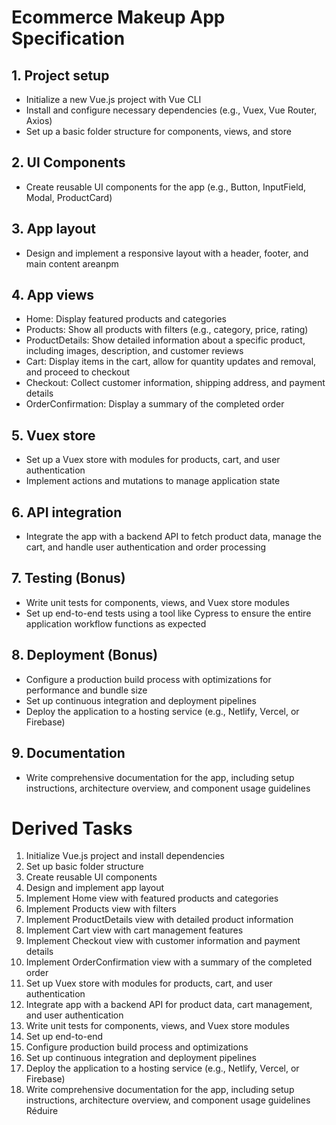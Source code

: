# Ecommerce Makeup App Specification

## 1. Project setup

- Initialize a new Vue.js project with Vue CLI
- Install and configure necessary dependencies (e.g., Vuex, Vue Router, Axios)
- Set up a basic folder structure for components, views, and store

## 2. UI Components

- Create reusable UI components for the app (e.g., Button, InputField, Modal, ProductCard)

## 3. App layout

- Design and implement a responsive layout with a header, footer, and main content areanpm

## 4. App views

- Home: Display featured products and categories
- Products: Show all products with filters (e.g., category, price, rating)
- ProductDetails: Show detailed information about a specific product, including images, description, and customer reviews
- Cart: Display items in the cart, allow for quantity updates and removal, and proceed to checkout
- Checkout: Collect customer information, shipping address, and payment details
- OrderConfirmation: Display a summary of the completed order

## 5. Vuex store

- Set up a Vuex store with modules for products, cart, and user authentication
- Implement actions and mutations to manage application state

## 6. API integration

- Integrate the app with a backend API to fetch product data, manage the cart, and handle user authentication and order processing

## 7. Testing (Bonus)

- Write unit tests for components, views, and Vuex store modules
- Set up end-to-end tests using a tool like Cypress to ensure the entire application workflow functions as expected

## 8. Deployment (Bonus)

- Configure a production build process with optimizations for performance and bundle size
- Set up continuous integration and deployment pipelines
- Deploy the application to a hosting service (e.g., Netlify, Vercel, or Firebase)

## 9. Documentation

- Write comprehensive documentation for the app, including setup instructions, architecture overview, and component usage guidelines

# Derived Tasks

1. Initialize Vue.js project and install dependencies
2. Set up basic folder structure
3. Create reusable UI components
4. Design and implement app layout
5. Implement Home view with featured products and categories
6. Implement Products view with filters
7. Implement ProductDetails view with detailed product information
8. Implement Cart view with cart management features
9. Implement Checkout view with customer information and payment details
10. Implement OrderConfirmation view with a summary of the completed order
11. Set up Vuex store with modules for products, cart, and user authentication
12. Integrate app with a backend API for product data, cart management, and user authentication
13. Write unit tests for components, views, and Vuex store modules
14. Set up end-to-end
15. Configure production build process and optimizations
16. Set up continuous integration and deployment pipelines
17. Deploy the application to a hosting service (e.g., Netlify, Vercel, or Firebase)
18. Write comprehensive documentation for the app, including setup instructions, architecture overview, and component usage guidelines
    Réduire
